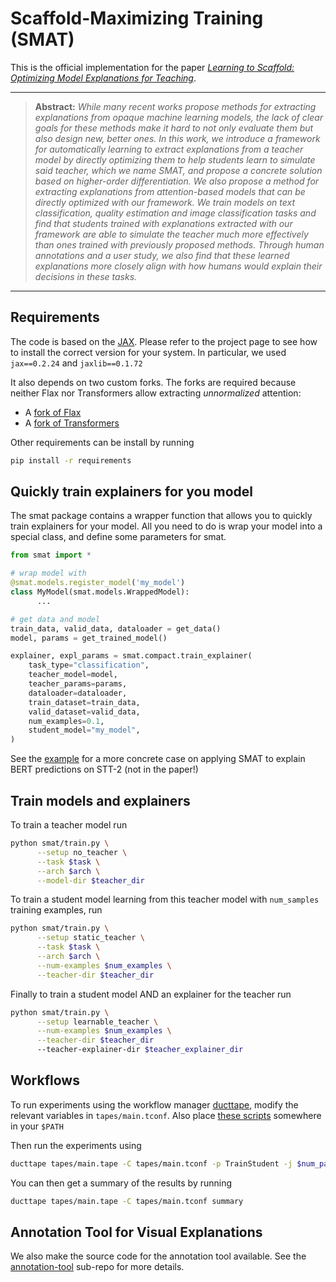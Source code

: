 # Scaffold-Maximizing Training (SMAT)

This is the official implementation for the paper 
*[Learning to Scaffold: Optimizing Model Explanations for Teaching]()*.

<hr />

> **Abstract:** *While many recent works propose methods for extracting explanations from opaque machine learning models, the lack of clear goals for these methods make it hard to not only evaluate them but also design new, better ones. In this work, we introduce a framework for automatically learning to extract explanations from a teacher model by directly optimizing them to help students learn to simulate said teacher, which we name SMAT, and propose a concrete solution based on higher-order differentiation. We also propose a method for extracting explanations from attention-based models that can be directly optimized with our framework. We train models on text classification, quality estimation and image classification tasks and find that students trained with explanations extracted with our framework are able to simulate the teacher much more effectively than ones trained with previously proposed methods. Through human annotations and a user study, we also find that these learned explanations more closely align with how humans would explain their decisions in these tasks.*
<hr />

## Requirements

The code is based on the [JAX](https://github.com/google/jax).
Please refer to the project page to see how to install the correct version for your system.
In particular, we used `jax==0.2.24` and `jaxlib==0.1.72`

It also depends on two custom forks. The forks are required because neither Flax nor Transformers allow extracting *unnormalized* attention:

* A [fork of Flax](https://github.com/CoderPat/flax/tree/custom-attention)
* A [fork of Transformers](https://github.com/CoderPat/transformers/tree/unnormalized-attention)

Other requirements can be install by running

```bash
pip install -r requirements
```

## Quickly train explainers for you model

The smat package contains a wrapper function that allows you to quickly train explainers for your model. All you need to do is wrap your model into a special class, and define some parameters for smat.

```python
from smat import *

# wrap model with
@smat.models.register_model('my_model')
class MyModel(smat.models.WrappedModel):
      ...

# get data and model
train_data, valid_data, dataloader = get_data()
model, params = get_trained_model()

explainer, expl_params = smat.compact.train_explainer(
    task_type="classification",
    teacher_model=model,
    teacher_params=params,
    dataloader=dataloader,
    train_dataset=train_data,
    valid_dataset=valid_data,
    num_examples=0.1,
    student_model="my_model",
)
```

See the [example](/example.py) for a more concrete case on applying SMAT to explain BERT predictions on STT-2 (not in the paper!)

## Train models and explainers

To train a teacher model run

```bash
python smat/train.py \
      --setup no_teacher \
      --task $task \
      --arch $arch \
      --model-dir $teacher_dir

```

To train a student model learning from this teacher model with `num_samples` training examples, run

```bash
python smat/train.py \
      --setup static_teacher \
      --task $task \
      --arch $arch \
      --num-examples $num_examples \
      --teacher-dir $teacher_dir 
```

Finally to train a student model AND an explainer for the teacher run

```bash
python smat/train.py \
      --setup learnable_teacher \
      --num-examples $num_examples \
      --teacher-dir $teacher_dir 
      --teacher-explainer-dir $teacher_explainer_dir
```

## Workflows

To run experiments using the workflow manager [ducttape](https://github.com/jhclark/ducttape), modify the relevant variables in `tapes/main.tconf`.
Also place [these scripts](https://gist.github.com/CoderPat/daa604ddb3d5a779dc2029509552e013) somewhere in your `$PATH`

Then run the experiments using 

```bash
ducttape tapes/main.tape -C tapes/main.tconf -p TrainStudent -j $num_parallel_jobs
```

You can then get a summary of the results by running 

```bash
ducttape tapes/main.tape -C tapes/main.tconf summary 
```

## Annotation Tool for Visual Explanations

We also make the source code for the annotation tool available.
See the [annotation-tool](https://github.com/CoderPat/annotation-tool) sub-repo for more details.

